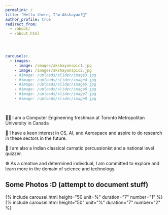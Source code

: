 ```yaml
---
permalink: /
title: "Hello there, I'm Akshayan!👋"
author_profile: true
redirect_from: 
  - /about/
  - /about.html




carousels:
  - images: 
    - image: /images/akshayanspic1.jpg
    - image: /images/akshayanspic2.jpg
    - #image: /uploads/slider/image3.jpg
    - #image: /uploads/slider/image4.jpg
    - #image: /uploads/slider/image5.jpg
    - #image: /uploads/slider/image6.jpg
    - #image: /uploads/slider/image7.jpg
    - #image: /uploads/slider/image8.jpg

---
```


👨‍💻 I am a Computer Engineering freshman at Toronto Metropolitan University in Canada


🚀 I have a keen interest in CS, AI, and Aerospace and aspire to do research in these sectors in the future.

🎵 I am also a Indian classical carnatic percussionist and a national level quizzer.

⚙️ As a creative and determined individual, I am committed to explore and learn more in the domain of science and technology.



























## Some Photos :D (attempt to document stuff)



  {% include carousel.html height="50 unit=%"
duration="7" number="1" %}
  {% include carousel.html height="50" unit="%" 
duration="7" number="2" %}